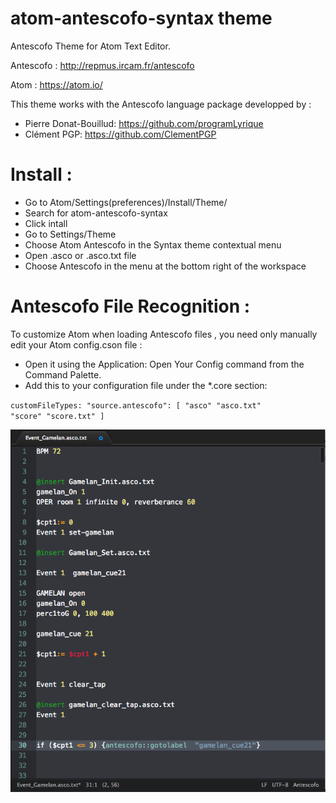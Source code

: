 # atom-antescofo-syntax theme

Antescofo Theme for Atom Text Editor.

Antescofo : http://repmus.ircam.fr/antescofo

Atom : https://atom.io/


This theme works with the Antescofo language package developped by :
- Pierre Donat-Bouillud:  https://github.com/programLyrique
- Clément PGP: https://github.com/ClementPGP

# Install : 

- Go to Atom/Settings(preferences)/Install/Theme/  
- Search for atom-antescofo-syntax
- Click intall
- Go to Settings/Theme
- Choose Atom Antescofo in the Syntax theme contextual menu
- Open .asco or .asco.txt file
- Choose Antescofo in the menu at the bottom right of the workspace

# Antescofo File Recognition :

To customize Atom when loading Antescofo files , you need only manually edit your Atom config.cson file :

- Open it using the Application: Open Your Config command from the Command Palette. 
- Add this to your configuration file under the *.core section:

<code>customFileTypes:
      "source.antescofo": [
        "asco"
        "asco.txt"
        "score"
        "score.txt"
      ]</code>
      
      

![A screenshot of your theme](https://github.com/nadirB/atom-antescofo-syntax/blob/master/atom-antescofo-screen-caps.png)
